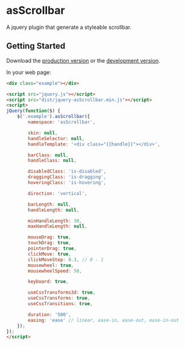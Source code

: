 # asScrollbar

A jquery plugin that generate a styleable scrollbar.

## Getting Started
Download the [production version][min] or the [development version][max].

[min]: https://raw.github.com/amazingSurge/jquery-asScrollbar/master/dist/jquery-asScrollbar.min.js
[max]: https://raw.github.com/amazingSurge/jquery-asScrollbar/master/dist/jquery-asScrollbar.js

In your web page:

```html
<div class="example"></div>

<script src="jquery.js"></script>
<script src="dist/jquery-asScrollbar.min.js"></script>
<script>
jQuery(function($) {
  	$('.example').asScrollbar({
		namespace: 'asScrollbar',

        skin: null,
        handleSelector: null,
        handleTemplate: '<div class="{{handle}}"></div>',

        barClass: null,
        handleClass: null,

        disabledClass: 'is-disabled',
        draggingClass: 'is-dragging',
        hoveringClass: 'is-hovering',

        direction: 'vertical',

        barLength: null,
        handleLength: null,

        minHandleLength: 30,
        maxHandleLength: null,

        mouseDrag: true,
        touchDrag: true,
        pointerDrag: true,
        clickMove: true,
        clickMoveStep: 0.3, // 0 - 1
        mousewheel: true,
        mousewheelSpeed: 50,

        keyboard: true,

        useCssTransforms3d: true,
        useCssTransforms: true,
        useCssTransitions: true,

        duration: '500',
        easing: 'ease' // linear, ease-in, ease-out, ease-in-out
	}); 
});
</script>
```